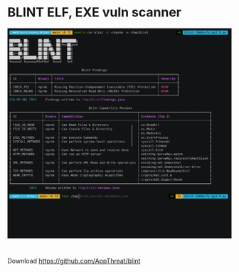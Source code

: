 # BLINT ELF, EXE vuln scanner
![d46a0f9f800eca09369ff80dc7a38fa4.png](../../../_resources/d46a0f9f800eca09369ff80dc7a38fa4.png)

#
 
 Download
 https://github.com/AppThreat/blint